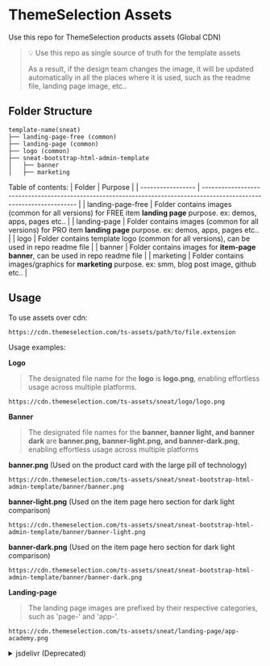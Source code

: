# ThemeSelection Assets

Use this repo for ThemeSelection products assets (Global CDN)

> 💡 Use this repo as single source of truth for the template assets
> 
> As a result, if the design team changes the image, it will be updated automatically in all the places where it is used, such as the readme file, landing page image, etc..

## Folder Structure

```
template-name(sneat)
├── landing-page-free (common)
├── landing-page (common)
├── logo (common)
├── sneat-bootstrap-html-admin-template
│   ├── banner
│   ├── marketing
```
Table of contents:
| Folder            | Purpose                                                                                                               |
| ----------------- | --------------------------------------------------------------------------------------------------------------------- |
| landing-page-free | Folder contains images (common for all versions) for FREE item **landing page** purpose. ex: demos, apps, pages etc.. |
| landing-page      | Folder contains images (common for all versions) for PRO item **landing page** purpose. ex: demos, apps, pages etc..  |
| logo              | Folder contains template logo (common for all versions), can be used in repo readme file                              |
| banner            | Folder contains images for **item-page banner**, can be used in repo readme file                                      |
| marketing         | Folder contains images/graphics for **marketing** purpose. ex: smm, blog post image, github etc..                     |

## Usage


To use assets over cdn:
```
https://cdn.themeselection.com/ts-assets/path/to/file.extension
```

Usage examples:

**Logo**
> The designated file name for the **logo** is **logo.png**, enabling effortless usage across multiple platforms.
```
https://cdn.themeselection.com/ts-assets/sneat/logo/logo.png
```

**Banner**
> The designated file names for the **banner, banner light, and banner dark** are **banner.png, banner-light.png, and banner-dark.png**, enabling effortless usage across multiple platforms

**banner.png** (Used on the product card with the large pill of technology)
```
https://cdn.themeselection.com/ts-assets/sneat/sneat-bootstrap-html-admin-template/banner/banner.png
```

**banner-light.png** (Used on the item page hero section for dark light comparison)
```
https://cdn.themeselection.com/ts-assets/sneat/sneat-bootstrap-html-admin-template/banner/banner-light.png
```

**banner-dark.png** (Used on the item page hero section for dark light comparison)
```
https://cdn.themeselection.com/ts-assets/sneat/sneat-bootstrap-html-admin-template/banner/banner-dark.png
```

**Landing-page**
> The landing page images are prefixed by their respective categories, such as 'page-' and 'app-'.
```
https://cdn.themeselection.com/ts-assets/sneat/landing-page/app-academy.png
```


<details>
  <summary>jsdelivr (Deprecated)</summary>

To use assets over cdn:
```
https://cdn.jsdelivr.net/gh/<owner>/<repo>/path/to/file.extension
```

Usage examples:

**Logo**
> The designated file name for the **logo** is **logo.png**, enabling effortless usage across multiple platforms
```
https://cdn.jsdelivr.net/gh/themeselection/ts-assets/sneat/logo/logo.png
```

**Banner**
> The designated file names for the **banner, banner light, and banner dark** are **banner.png, banner-light.png, and banner-dark.png**, enabling effortless usage across multiple platforms

**banner.png** (Used on the product card with the large pill of technology)
```
https://cdn.jsdelivr.net/gh/themeselection/ts-assets/sneat/sneat-bootstrap-html-admin-template/banner/banner.png
```

**banner-light.png** (Used on the item page hero section for dark light comparison)
```
https://cdn.jsdelivr.net/gh/themeselection/ts-assets/sneat/sneat-bootstrap-html-admin-template/banner/banner-light.png
```

**banner-dark.png** (Used on the item page hero section for dark light comparison)
```
https://cdn.jsdelivr.net/gh/themeselection/ts-assets/sneat/sneat-bootstrap-html-admin-template/banner/banner-dark.png
```

**Landing-page**
> The landing page images are prefixed by their respective categories, such as 'page-' and 'app-'.
```
https://cdn.jsdelivr.net/gh/themeselection/ts-assets/sneat/landing-page/app-academy.png
```
</details>

